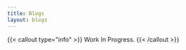 ```yaml
---
title: Blogs
layout: blogs
---
```


{{< callout type="info" >}}
  Work In Progress.
{{< /callout >}}

